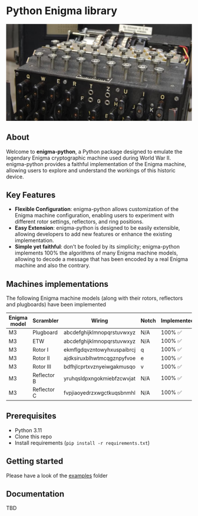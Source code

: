 # Python Enigma library

![](img/enigma.jpg)

## About

Welcome to **enigma-python**, a Python package designed to emulate the legendary Enigma cryptographic machine used during World War II. enigma-python provides a faithful implementation of the Enigma machine, allowing users to explore and understand the workings of this historic device.

## Key Features

- **Flexible Configuration**: enigma-python allows customization of the Enigma machine configuration, enabling users to experiment with different rotor settings, reflectors, and ring positions.
- **Easy Extension**: enigma-python is designed to be easily extensible, allowing developers to add new features or enhance the existing implementation.
- **Simple yet faithful**: don't be fooled by its simplicity; enigma-python implements 100% the algorithms of many Enigma machine models, allowing to decode a message that has been encoded by a real Enigma machine and also the contrary.

## Machines implementations

The following Enigma machine models (along with their rotors, reflectors and plugboards) have been implemented

| Enigma model 	| Scrambler 	| Wiring                    	| Notch 	| Implemented 	    |
|--------------	|-------	    |----------------------------	|-------	|-------------      |
| M3           	| Plugboard     | abcdefghijklmnopqrstuvwxyz 	| N/A     	| 100% ✅           	|
| M3           	| ETW           | abcdefghijklmnopqrstuvwxyz 	| N/A     	| 100% ✅           	|
| M3           	| Rotor I       | ekmflgdqvzntowyhxuspaibrcj 	| q     	| 100% ✅           	|
| M3           	| Rotor II      | ajdksiruxblhwtmcqgznpyfvoe 	| e     	| 100% ✅           	|
| M3           	| Rotor III     | bdfhjlcprtxvznyeiwgakmusqo 	| v     	| 100% ✅           	|
| M3           	| Reflector B   | yruhqsldpxngokmiebfzcwvjat 	| N/A     	| 100% ✅           	|
| M3           	| Reflector C   | fvpjiaoyedrzxwgctkuqsbnmhl 	| N/A     	| 100% ✅           	|

## Prerequisites

- Python 3.11
- Clone this repo
- Install requirements (`pip install -r requirements.txt`)

## Getting started

Please have a look of the [examples](./examples) folder

## Documentation

TBD